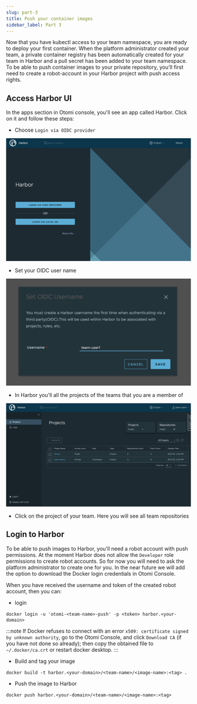 ```yaml
---
slug: part-3
title: Push your container images
sidebar_label: Part 3
---
```


Now that you have kubectl access to your team namespace, you are ready to deploy your first container. When the platform administrator created your team, a private container registry has been automatically created for your team in Harbor and a pull secret has been added to your team namespace. To be able to push container images to your private repository, you'll first need to create a robot-account in your Harbor project with push access rights.

## Access Harbor UI

In the apps section in Otomi console, you'll see an app called Harbor. Click on it and follow these steps:

- Choose `Login via OIDC provider`

![oidc](../../img/harbor-oidc.png)

- Set your OIDC user name

![harbor-oidc](../../img/harbor-user-name.png)


- In Harbor you'll all the projects of the teams that you are a member of

![harbor-projects](../../img/harbor-projects.png)

- Click on the project of your team. Here you will see all team repositories

## Login to Harbor

To be able to push images to Harbor, you'll need a robot account with push permissions. At the moment Harbor does not allow the `Developer` role permissions to create robot accounts. So for now you will need to ask the platform administrator to create one for you. In the near future we will add the option to download the Docker login credentials in Otomi Console.

When you have received the username and token of the created robot account, then you can:

- login

```
docker login -u 'otomi-<team-name>-push' -p <token> harbor.<your-domain>
```

:::note
If Docker refuses to connect with an error
`x509: certificate signed by unknown authority`, go to the Otomi Console,
and click `Download CA` (if you have not done so already); then copy the
obtained file to `~/.docker/ca.crt` or restart docker desktop.
:::

- Build and tag your image

```
docker build -t harbor.<your-domain>/<team-name>/<image-name>:<tag> .
```

- Push the image to Harbor

```
docker push harbor.<your-domain>/<team-name>/<image-name>:<tag>
